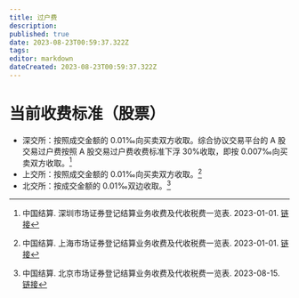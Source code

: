 ```yaml
---
title: 过户费
description: 
published: true
date: 2023-08-23T00:59:37.322Z
tags: 
editor: markdown
dateCreated: 2023-08-23T00:59:37.322Z
---
```


# 当前收费标准（股票）
- 深交所：按照成交金额的 0.01‰向买卖双方收取。综合协议交易平台的 A 股交易过户费按照 A 股交易过户费收费标准下浮 30%收取，即按 0.007‰向买卖双方收取。[^1]
- 上交所：按照成交金额的 0.01‰向买卖双方收取。[^2]
- 北交所：按成交金额的 0.01‰双边收取。[^3]







[^1]: 中国结算. 深圳市场证券登记结算业务收费及代收税费一览表. 2023-01-01. [链接](http://www.chinaclear.cn/zdjs/fbzyls/202301/e05de487e6174730bf794c691bb7aa48/files/%E6%B7%B1%E5%9C%B3%E5%B8%82%E5%9C%BA%E8%AF%81%E5%88%B8%E7%99%BB%E8%AE%B0%E7%BB%93%E7%AE%97%E4%B8%9A%E5%8A%A1%E6%94%B6%E8%B4%B9%E5%8F%8A%E4%BB%A3%E6%94%B6%E7%A8%8E%E8%B4%B9%E4%B8%80%E8%A7%88%E8%A1%A8%EF%BC%8820230101%EF%BC%89.pdf)
[^2]: 中国结算. 上海市场证券登记结算业务收费及代收税费一览表. 2023-01-01. [链接](http://www.chinaclear.cn/zdjs/fbzyls/202301/697fa3e5f75b44cba361a4460a00b488/files/20221229153436455.pdf)
[^3]: 中国结算. 北京市场证券登记结算业务收费及代收税费一览表. 2023-08-15. [链接](http://www.chinaclear.cn/zdjs/fbzyls/202308/5c9656d2a7d140eba9b98b13604aa794/files/%E5%8C%97%E4%BA%AC%E5%B8%82%E5%9C%BA%E8%AF%81%E5%88%B8%E7%99%BB%E8%AE%B0%E7%BB%93%E7%AE%97%E4%B8%9A%E5%8A%A1%E6%94%B6%E8%B4%B9%E5%8F%8A%E4%BB%A3%E6%94%B6%E7%A8%8E%E8%B4%B9%E4%B8%80%E8%A7%88%E8%A1%A8.pdf)